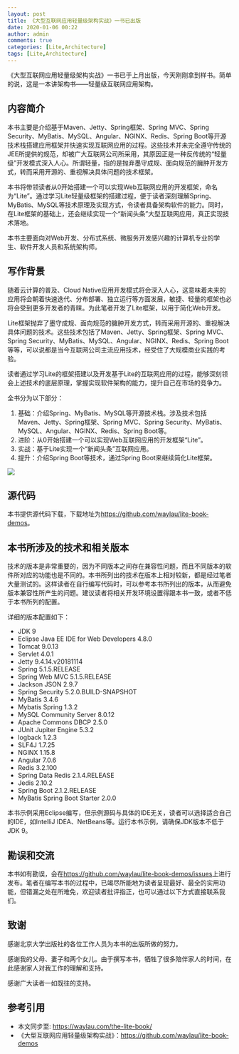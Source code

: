 ```yaml
---
layout: post
title: 《大型互联网应用轻量级架构实战》一书已出版
date: 2020-01-06 00:22
author: admin
comments: true
categories: [Lite,Architecture]
tags: [Lite,Architecture]
---
```



《大型互联网应用轻量级架构实战》一书已于上月出版，今天刚刚拿到样书。简单的说，这是一本讲架构书——轻量级互联网应用架构。

<!-- more -->


 

## 内容简介

本书主要是介绍基于Maven、Jetty、Spring框架、Spring MVC、Spring Security、MyBatis、MySQL、Angular、NGINX、Redis、Spring Boot等开源技术栈搭建应用框架并快速实现互联网应用的过程。这些技术并未完全遵守传统的JEE所提供的规范，却被广大互联网公司所采用，其原因正是一种反传统的“轻量级”开发模式深入人心。所谓轻量，指的是抛弃墨守成规、面向规范的臃肿开发方式，转而采用开源的、重视解决具体问题的技术框架。

本书将带领读者从0开始搭建一个可以实现Web互联网应用的开发框架，命名为“Lite”。通过学习Lite轻量级框架的搭建过程，便于读者深刻理解Spring、MyBatis、MySQL等技术原理及实现方式，令读者具备架构软件的能力。同时，在Lite框架的基础上，还会继续实现一个“新闻头条”大型互联网应用，真正实现技术落地。


本书主要面向对Web开发、分布式系统、微服务开发感兴趣的计算机专业的学生、软件开发人员和系统架构师。




## 写作背景

随着云计算的普及、Cloud Native应用开发模式将会深入人心，这意味着未来的应用将会朝着快速迭代、分布部署、独立运行等方面发展，敏捷、轻量的框架也必将会受到更多开发者的青睐。为此笔者开发了Lite框架，以用于简化Web开发。

Lite框架抛弃了墨守成规、面向规范的臃肿开发方式，转而采用开源的、重视解决具体问题的技术。这些技术包括了Maven、Jetty、Spring框架、Spring MVC、Spring Security、MyBatis、MySQL、Angular、NGINX、Redis、Spring Boot等等，可以说都是当今互联网公司主流应用技术，经受住了大规模商业实践的考验。

读者通过学习Lite的框架搭建以及开发基于Lite的互联网应用的过程，能够深刻领会上述技术的底层原理，掌握实现软件架构的能力，提升自己在市场的竞争力。

全书分为以下部分：

1. 基础：介绍Spring、MyBatis、MySQL等开源技术栈。涉及技术包括Maven、Jetty、Spring框架、Spring MVC、Spring Security、MyBatis、MySQL、Angular、NGINX、Redis、Spring Boot等。
2. 进阶：从0开始搭建一个可以实现Web互联网应用的开发框架“Lite”。
3. 实战：基于Lite实现一个“新闻头条”互联网应用。
4. 提升：介绍Spring Boot等技术，通过Spring Boot来继续简化Lite框架。



![](https://wx4.sinaimg.cn/mw690/7e3647b2gy1gan6po9cc5j20u0140e84.jpg)


## 源代码

本书提供源代码下载，下载地址为<https://github.com/waylau/lite-book-demos>。

## 本书所涉及的技术和相关版本

技术的版本是非常重要的，因为不同版本之间存在兼容性问题，而且不同版本的软件所对应的功能也是不同的。本书所列出的技术在版本上相对较新，都是经过笔者大量测试的。这样读者在自行编写代码时，可以参考本书所列出的版本，从而避免版本兼容性所产生的问题。建议读者将相关开发环境设置得跟本书一致，或者不低于本书所列的配置。

详细的版本配置如下：

* JDK 9
* Eclipse Java EE IDE for Web Developers 4.8.0
* Tomcat 9.0.13
* Servlet 4.0.1
* Jetty 9.4.14.v20181114
* Spring 5.1.5.RELEASE
* Spring Web MVC 5.1.5.RELEASE
* Jackson JSON 2.9.7
* Spring Security 5.2.0.BUILD-SNAPSHOT
* MyBatis 3.4.6
* Mybatis Spring 1.3.2
* MySQL Community Server 8.0.12
* Apache Commons DBCP 2.5.0
* JUnit Jupiter Engine 5.3.2
* logback 1.2.3
* SLF4J 1.7.25
* NGINX 1.15.8
* Angular 7.0.6
* Redis 3.2.100
* Spring Data Redis 2.1.4.RELEASE
* Jedis 2.10.2
* Spring Boot 2.1.2.RELEASE
* MyBatis Spring Boot Starter 2.0.0



本书示例采用Eclipse编写，但示例源码与具体的IDE无关，读者可以选择适合自己的IDE，如IntelliJ IDEA、NetBeans等。运行本书示例，请确保JDK版本不低于 JDK 9。

## 勘误和交流

本书如有勘误，会在<https://github.com/waylau/lite-book-demos/issues>上进行发布。笔者在编写本书的过程中，已竭尽所能地为读者呈现最好、最全的实用功能，但错漏之处在所难免，欢迎读者批评指正，也可以通过以下方式直接联系我们。

## 致谢

感谢北京大学出版社的各位工作人员为本书的出版所做的努力。

感谢我的父母、妻子和两个女儿。由于撰写本书，牺牲了很多陪伴家人的时间，在此感谢家人对我工作的理解和支持。

感谢广大读者一如既往的支持。
 



## 参考引用

* 本文同步至: <https://waylau.com/the-lite-book/>
* 《大型互联网应用轻量级架构实战》：<https://github.com/waylau/lite-book-demos>



